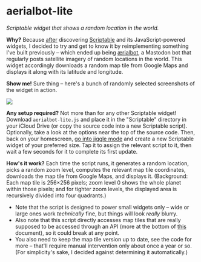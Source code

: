 # aerialbot-lite

*Scriptable widget that shows a random location in the world.*

**Why?**
Because [after](https://twitter.com/doersino/status/1418647087449784330) discovering [Scriptable](https://scriptable.app) and its JavaScript-powered widgets, I decided to try and get to know it by reimplementing something I've built previously – which ended up being [ærialbot](https://botsin.space/@aerialbot), a Mastodon bot that regularly posts satellite imagery of random locations in the world. This widget accordingly downloads a random map tile from Google Maps and displays it along with its latitude and longitude.


**Show me!**
Sure thing – here's a bunch of randomly selected screenshots of the widget in action.

![](demo.png)


**Any setup required?**
Not more than for any other Scriptable widget! Download `aerialbot-lite.js` and place it in the "Scriptable" directory in your iCloud Drive (or copy the source code into a new Scriptable script). Optionally, take a look at the options near the top of the source code. Then, back on your homescreen, [go into jiggle mode](https://www.youtube.com/watch?v=pAOjDXdiUzM) and create a new Scriptable widget of your preferred size. Tap it to assign the relevant script to it, then wait a few seconds for it to complete its first update.


**How's it work?**
Each time the script runs, it generates a random location, picks a random zoom level, computes the relevant map tile coordinates, downloads the map tile from Google Maps, and displays it. (Background: Each map tile is 256×256 pixels; zoom level 0 shows the whole planet within those pixels; and for tighter zoom levels, the displayed area is recursively divided into four quadrants.)

* Note that the script is designed to power small widgets only – wide or large ones work *technically* fine, but things will look *really* blurry.
* Also note that this script directly accesses map tiles that are really supposed to be accessed through an API (more at the bottom of [this](https://github.com/doersino/scriptable-widgets/tree/main/location-location-location) document), so it could break at any point.
* You also need to keep the map tile version up to date, see the code for more – that'll require manual intervention only about once a year or so. (For simplicity's sake, I decided against determining it automatically.)
